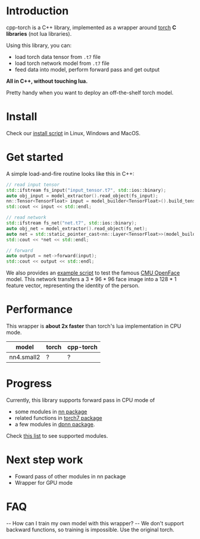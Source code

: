 # Introduction

cpp-torch is a C++ library, implemented as a wrapper around [torch](https://github.com/torch) **C libraries** (not lua libraries).

Using this library, you can:

- load torch data tensor from `.t7` file
- load torch network model from `.t7` file
- feed data into model, perform forward pass and get output

**All in C++, without touching lua.**

Pretty handy when you want to deploy an off-the-shelf torch model.

# Install
Check our [install script](install.md) in Linux, Windows and MacOS.

# Get started
A simple load-and-fire routine looks like this in C++:

```c++
// read input tensor
std::ifstream fs_input("input_tensor.t7", std::ios::binary);
auto obj_input = model_extractor().read_object(fs_input);
nn::Tensor<TensorFloat> input = model_builder<TensorFloat>().build_tensor(obj_input.get());
std::cout << input << std::endl;

// read network
std::ifstream fs_net("net.t7", std::ios::binary);
auto obj_net = model_extractor().read_object(fs_net);
auto net = std::static_pointer_cast<nn::Layer<TensorFloat>>(model_builder<TensorFloat>().build_layer(obj_net.get()));
std::cout << *net << std::endl;

// forward
auto output = net->forward(input);
std::cout << output << std::endl;
```

We also provides an [example script]() to test the famous [CMU OpenFace](https://github.com/cmusatyalab/openface) model. This network transfers a 3 * 96 * 96 face image into a 128 * 1 feature vector, representing the identity of the person.

# Performance
This wrapper is **about 2x faster** than torch's lua implementation in CPU mode.

|model|torch|cpp-torch|
|----|----|----|
|nn4.small2|?|?|


# Progress
Currently, this library supports forward pass in CPU mode of
- some modules in [nn package](https://github.com/torch/nn)
- related functions in [torch7 package](https://github.com/torch/torch7)
- a few modules in [dpnn package](https://github.com/Element-Research/dpnn).

Check [this list](progress.md) to see supported modules.


# Next step work
- Foward pass of other modules in nn package
- Wrapper for GPU mode

# FAQ
-- How can I train my own model with this wrapper?
-- We don't support backward functions, so training is impossible. Use the original torch.